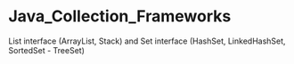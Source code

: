# Java_Collection_Frameworks
List interface (ArrayList, Stack) and Set interface (HashSet, LinkedHashSet, SortedSet - TreeSet)
